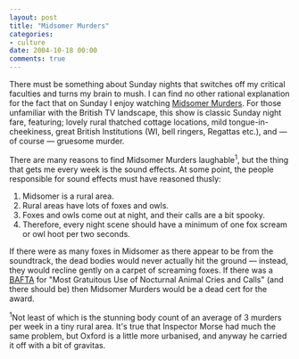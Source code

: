 ```yaml
---
layout: post
title: "Midsomer Murders"
categories:
- culture
date: 2004-10-18 00:00
comments: true
---
```


<p>There must be something about Sunday nights that switches off my critical faculties and turns my brain to mush. I can find no other rational explanation for the fact that on Sunday I enjoy watching <a href="http://epguides.com/MidsomerMurders/guide.shtml" title="Episode guide - should give you a rough idea of the creakiness of the plots">Midsomer Murders</a>. For those unfamiliar with the British TV landscape, this show is classic Sunday night fare, featuring; lovely rural thatched cottage locations, mild tongue-in-cheekiness, great British Institutions (WI, bell ringers, Regattas etc.), and &mdash; of course &mdash; gruesome murder.</p>

<p>There are many reasons to find Midsomer Murders laughable<sup>1</sup>, but the thing that gets me every week is the sound effects. At some point, the people responsible for sound effects must have reasoned thusly:</p>

<ol>
<li>Midsomer is a rural area. </li>
<li>Rural areas have lots of foxes and owls.</li>
<li>Foxes and owls come out at night, and their calls are a bit spooky.</li>
<li>Therefore, every night scene should have a minimum of one fox scream or owl hoot per two seconds.</li>
</ol>

<p>If there were as many foxes in Midsomer as there appear to be from the soundtrack, the dead bodies would never actually hit the ground &mdash; instead, they would recline gently on a carpet of screaming foxes. If there was a <a href="http://www.bafta.org/">BAFTA</a> for "Most Gratuitous Use of Nocturnal Animal Cries and Calls" (and there should be) then Midsomer Murders would be a dead cert for the award.</p>

<p><sup>1</sup>Not least of which is the stunning body count of an average of 3 murders per week in a tiny rural area. It's true that Inspector Morse had much the same problem, but Oxford is a little more urbanised, and anyway he carried it off with a bit of gravitas.</p>


